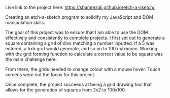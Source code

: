Live link to the project here: https://shamrezali.github.io/etch-a-sketch/

Creating an etch-a-sketch program to solidify my JavaScript and DOM manipulation skills.

The goal of this project was to ensure that I am able to use the DOM effectively and consistently to complete projects. I first set out to generate a square containing a grid of divs matching a number inputted. If a 5 was entered, a 5x5 grid would generate, and so on to 100 maximum. Working with the grid forming function to calculate a correct value to be square was the main challenge here.

From there, the grids needed to change colour with a mouse hover. Touch screens were not the focus for this project. 

Once complete, the project succeeds at being a grid drawing tool that allows for the generation of squares from 2x2 to 100x100. 
